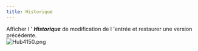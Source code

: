 ```yaml
---
title: Historique
---
```

Afficher l ' ***Historique*** de modification de l 'entrée et restaurer une version précédente.  
![Hub4150.png](/img/fr/hub/Hub4150.png) 

